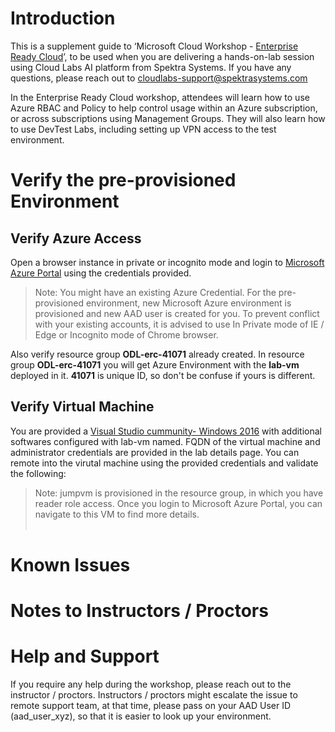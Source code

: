 # Introduction

This is a supplement guide to ‘Microsoft Cloud Workshop - [Enterprise Ready Cloud](https://github.com/Microsoft/MCW-Enterprise-ready-cloud/blob/master/Hands-on%20lab/HOL%20step-by-step%20-%20Enterprise-ready%20cloud.md)’, to be used when you are delivering a hands-on-lab session using Cloud Labs AI platform from Spektra Systems. If you have any questions, please reach out to cloudlabs-support@spektrasystems.com

In the Enterprise Ready Cloud workshop, attendees will learn how to use Azure RBAC and Policy to help control usage within an Azure subscription, or across subscriptions using Management Groups. They will also learn how to use DevTest Labs, including setting up VPN access to the test environment.

# Verify the pre-provisioned Environment

## Verify Azure Access
Open a browser instance in private or incognito mode and login to [Microsoft Azure Portal](https://portal.azure.com) using the credentials provided.

> Note: You might have an existing Azure Credential. For the pre-provisioned environment, new Microsoft Azure environment is provisioned and new AAD user is created for you. To prevent conflict with your existing accounts, it is advised to use In Private mode of IE / Edge or Incognito mode of Chrome browser.

Also verify resource group **ODL-erc-41071** already created. In resource group **ODL-erc-41071** you will get Azure Environment with the **lab-vm** deployed in it. **41071**  is unique ID, so don't be confuse if yours is different.

## Verify Virtual Machine
You are provided a [Visual Studio cummunity- Windows 2016](https://azuremarketplace.microsoft.com/en-us/marketplace/apps/Microsoft.VisualStudioCommunity2017onWindowsServer2016x64?tab=Overview) with additional softwares configured with lab-vm named. FQDN of the virtual machine and administrator credentials are provided in the lab details page. You can remote into the virutal machine using the provided credentials and validate the following:

> Note: jumpvm is provisioned in the resource group, in which you have reader role access. Once you login to Microsoft Azure Portal, you can navigate to this VM to find more details.</br></br>


# Known Issues


# Notes to Instructors / Proctors


# Help and Support

If you require any help during the workshop, please reach out to the instructor / proctors. Instructors / proctors might escalate the issue to remote support team, at that time, please pass on your AAD User ID (aad_user_xyz), so that it is easier to look up your environment.
